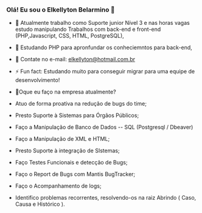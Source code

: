 ### Olá! Eu sou o Elkellyton Belarmino 👋


- 🔭 Atualmente trabalho como Suporte junior Nível 3 e nas horas vagas estudo manipulando Trabalhos com back-end e front-end (PHP,Javascript, CSS, HTML, PostgreSQL),
- 🌱 Estudando PHP para apronfundar os conheciemntos para back-end,
- 👯 Contate no e-mail: elkellyton@hotmail.com.br

- ⚡ Fun fact: Estudando muito para conseguir migrar para uma equipe de desenvolvimento!

- 🔭Oque eu faço na empresa atualmente?

- Atuo de forma proativa na redução de bugs do time;
- Presto Suporte à Sistemas para Órgãos Públicos;
- Faço a Manipulação de Banco de Dados -- SQL (Postgresql / Dbeaver)
- Faço a Manipulação de XML e HTML;
- Presto Suporte à integração de SIstemas;
- Faço Testes Funcionais e detecção de Bugs;
- Faço o Report de Bugs com Mantis BugTracker;
- Faço o Acompanhamento de logs;
- Identifico problemas recorrentes, resolvendo-os na raiz Abrindo ( Caso, Causa e Histórico ).

